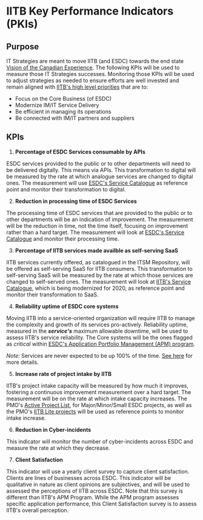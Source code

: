 # IITB Key Performance Indicators (PKIs)

## Purpose

IT Strategies are meant to move IITB (and ESDC) towards the end state [Vision of the Canadian Experience](../TeamMandate/Mandate.md). The following KPIs will be used to measure those IT Strategies successes. Monitoring those KPIs will be used to adjust strategies as needed to ensure efforts are well invested and remain aligned with [IITB's high level priorities](http://esdc.prv/en/iitb/corporate/Who_We_Are/Plans_and_Priorities/index.shtml) that are to:

- Focus on the Core Business (of ESDC)
- Modernize IM/IT Service Delivery
- Be efficient in managing its operations
- Be connected with IM/IT partners and suppliers

## KPIs

1. **Percentage of ESDC Services consumable by APIs**

ESDC services provided to the public or to other departments will need to be delivered digitally. This means via APIs. This transformation to digital will be measured by the rate at which analogue services are changed to digital ones. The measurement will use [ESDC's Service Catalogue](https://www.canada.ca/en/employment-social-development/corporate/portfolio/service-canada/programs.html) as reference point and monitor their transformation to digital.

2. **Reduction in processing time of ESDC Services**

The processing time of ESDC services that are provided to the public or to other departments will be an indication of improvement. The measurement will be the reduction in time, not the time itself, focusing on improvement rather than a hard target. The measurement will look at [ESDC's Service Catalogue](https://www.canada.ca/en/employment-social-development/corporate/portfolio/service-canada/programs.html) and monitor their processing time.

3. **Percentage of IITB services made availble as self-serving SaaS**

IITB services currently offered, as catalogued in the ITSM Repository, will be offered as self-serving SaaS for IITB consumers. This transformation to self-serving SaaS will be measured by the rate at which those services are changed to self-served ones. The measurement will look at [IITB's Service Catalogue](http://iservice.prv/eng/service_catalogues/imit_services.shtml), which is being modernized for 2020, as reference point and monitor their transformation to SaaS.

4. **Reliability uptime of ESDC core systems**

Moving IITB into a service-oriented organization will require IITB to manage the complexity and growth of its services pro-actively. Reliability uptime, measured in the ***service's*** maximum allowable downtime, will be used to assess IITB's service reliability. The Core systems will be the ones flagged as *critical* within [ESDC's Application Portfolio Management (APM) program](http://dialogue/grp/PR6303013/APM_Program/default.aspx).

*Note:* Services are never expected to be up 100% of the time. [See here](http://www.gcpedia.gc.ca/wiki/OCIO_Application_Portfolio_Management/Application_Portfolio_Management_User_Guide#Application_Mission_Criticality_and_Critical_Services) for more details.  

5. **Increase rate of project intake by IITB**

IITB's project intake capacity will be measured by how much it improves, fostering a continuous improvement measurement over a hard target. The measurement will be on the rate at which intake capacity increases. The PMO's [Active Project List](http://dialogue/grp/ippst/Approved%20Projects%20Lists%20%28APL%29/Forms/AllItems.aspx?RootFolder=%2Fgrp%2Fippst%2FApproved%20Projects%20Lists%20%28APL%29%2FFY%202019%2D2020&FolderCTID=0x012000D8E2E348AB0A034886495AE4BED12E07&View=%7b2C779E42-EB28-444B-AACD-39CC61DDBCE2%7d), for Major/Minor/Small ESDC projects, as well as the PMO's [IITB Lite projects](http://dialogue/grp/ITPM-GPTI/Lists/IITBPMP%20Small%20Projects/AllItems.aspx) will be used as reference points to monitor intake increase.

6. **Reduction in Cyber-incidents**

This indicator will monitor the number of cyber-incidents across ESDC and measure the rate at which they decrease. 

7. **Client Satisfaction**

This indicator will use a yearly client survey to capture client satisfaction. Clients are lines of businesses across ESDC. This indicator will be qualitative in nature as client opinions are subjectives, and will be used to assessed the perceptions of IITB across ESDC. Note that this survey is different than IITB's APM Program. While the APM program assesses specific application performance, this Client Satisfaction survey is to assess IITB's overall perception.
